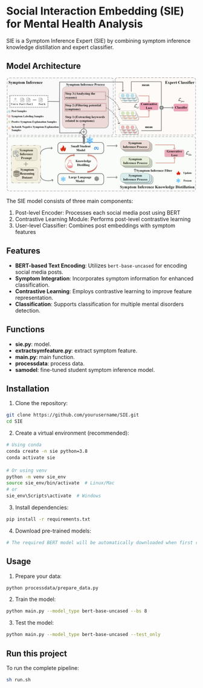 # Social Interaction Embedding (SIE) for Mental Health Analysis

SIE is a Symptom Inference Expert (SIE) by combining symptom inference knowledge distillation and expert classifier. 

## Model Architecture

![SIE Model Architecture](./assets/model.png)

The SIE model consists of three main components:
1. Post-level Encoder: Processes each social media post using BERT
2. Contrastive Learning Module: Performs post-level contrastive learning
3. User-level Classifier: Combines post embeddings with symptom features

## Features

- **BERT-based Text Encoding**: Utilizes `bert-base-uncased` for encoding social media posts.
- **Symptom Integration**: Incorporates symptom information for enhanced classification.
- **Contrastive Learning**: Employs contrastive learning to improve feature representation.
- **Classification**: Supports classification for multiple mental disorders detection.

## Functions

- **sie.py**: model.
- **extractsymfeature.py**: extract symptom feature.
- **main.py**: main function.
- **processdata**: process data.
- **samodel**: fine-tuned student symptom inference model.

## Installation

1. Clone the repository:
```bash
git clone https://github.com/yourusername/SIE.git
cd SIE
```

2. Create a virtual environment (recommended):
```bash
# Using conda
conda create -n sie python=3.8
conda activate sie

# Or using venv
python -m venv sie_env
source sie_env/bin/activate  # Linux/Mac
# or
sie_env\Scripts\activate  # Windows
```

3. Install dependencies:
```bash
pip install -r requirements.txt
```

4. Download pre-trained models:
```bash
# The required BERT model will be automatically downloaded when first running the code
```

## Usage

1. Prepare your data:
```bash
python processdata/prepare_data.py
```

2. Train the model:
```bash
python main.py --model_type bert-base-uncased --bs 8
```

3. Test the model:
```bash
python main.py --model_type bert-base-uncased --test_only
```

## Run this project
To run the complete pipeline:
```bash
sh run.sh
```
